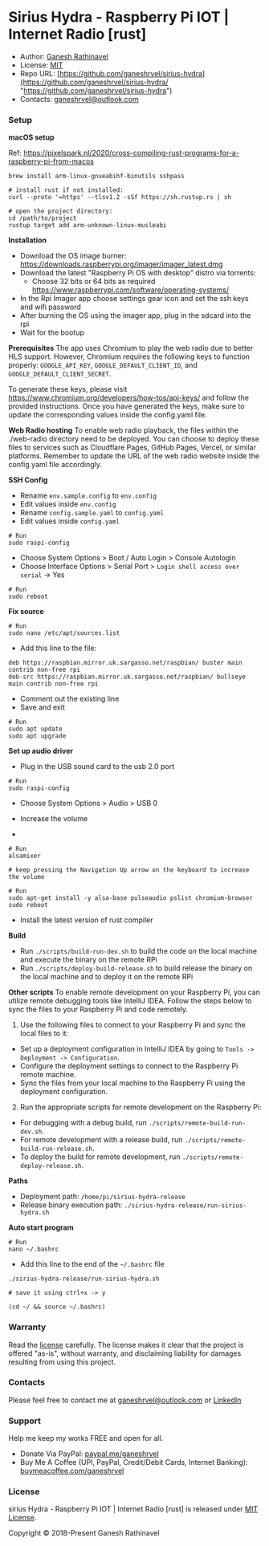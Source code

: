 # Sirius Hydra - Raspberry Pi IOT | Internet Radio [rust]

- Author: [Ganesh Rathinavel](https://www.linkedin.com/in/ganeshrvel "Ganesh Rathinavel")
- License: [MIT](https://github.com/ganeshrvel/sirius-hydra/blob/master/LICENSE "MIT")
- Repo URL: [https://github.com/ganeshrvel/sirius-hydra](https://github.com/ganeshrvel/sirius-hydra/ "https://github.com/ganeshrvel/sirius-hydra")
- Contacts: ganeshrvel@outlook.com

### Setup

**macOS setup**

Ref: https://pixelspark.nl/2020/cross-compiling-rust-programs-for-a-raspberry-pi-from-macos

```shell
brew install arm-linux-gnueabihf-binutils sshpass

# install rust if not installed:
curl --proto '=https' --tlsv1.2 -sSf https://sh.rustup.rs | sh

# open the project directory:
cd /path/to/project
rustup target add arm-unknown-linux-musleabi
```

**Installation**
- Download the OS image burner: https://downloads.raspberrypi.org/imager/imager_latest.dmg
- Download the latest "Raspberry Pi OS with desktop" distro via torrents:
    - Choose 32 bits or 64 bits as required https://www.raspberrypi.com/software/operating-systems/
- In the Rpi Imager app choose settings gear icon and set the ssh keys and wifi password
- After burning the OS using the imager app, plug in the sdcard into the rpi
- Wait for the bootup


**Prerequisites**
The app uses Chromium to play the web radio due to better HLS support. However, Chromium requires the following keys to function properly: `GOOGLE_API_KEY`, `GOOGLE_DEFAULT_CLIENT_ID`, and `GOOGLE_DEFAULT_CLIENT_SECRET`.

To generate these keys, please visit https://www.chromium.org/developers/how-tos/api-keys/ and follow the provided instructions. Once you have generated the keys, make sure to update the corresponding values inside the config.yaml file.


**Web Radio hosting**
To enable web radio playback, the files within the ./web-radio directory need to be deployed. You can choose to deploy these files to services such as Cloudflare Pages, GitHub Pages, Vercel, or similar platforms. Remember to update the URL of the web radio website inside the config.yaml file accordingly.

**SSH Config**
- Rename `env.sample.config` to `env.config`
- Edit values inside `env.config`
- Rename `config.sample.yaml` to `config.yaml`
- Edit values inside `config.yaml`

```shell
# Run
sudo raspi-config
```
- Choose System Options > Boot / Auto Login > Console Autologin
- Choose Interface Options > Serial Port > `Login shell access over serial` -> Yes

```shell
# Run
sudo reboot
```

**Fix source**

```shell
# Run
sudo nano /etc/apt/sources.list
```

- Add this line to the file:

```
deb https://raspbian.mirror.uk.sargasso.net/raspbian/ buster main contrib non-free rpi
deb-src https://raspbian.mirror.uk.sargasso.net/raspbian/ bullseye  main contrib non-free rpi
```

- Comment out the existing line
- Save and exit

```shell
# Run
sudo apt update
sudo apt upgrade
```

**Set up audio driver**

- Plug in the USB sound card to the usb 2.0 port

```shell
# Run
sudo raspi-config
```
- Choose System Options > Audio > USB 0

- Increase the volume
- 
```shell
# Run
alsamixer

# keep pressing the Navigation Up arrow on the keyboard to increase the volume
```

```shell
# Run
sudo apt-get install -y alsa-base pulseaudio pslist chromium-browser
sudo reboot
```

- Install the latest version of rust compiler

**Build**
- Run `./scripts/build-run-dev.sh` to build the code on the local machine and execute the binary on the remote RPi
- Run `./scripts/deploy-build-release.sh` to build release the binary on the local machine and to deploy it on the remote RPi

**Other scripts**
To enable remote development on your Raspberry Pi, you can utilize remote debugging tools like IntelliJ IDEA. Follow the steps below to sync the files to your Raspberry Pi and code remotely.

1. Use the following files to connect to your Raspberry Pi and sync the local files to it:
  - Set up a deployment configuration in IntelliJ IDEA by going to `Tools -> Deployment -> Configuration`.
  - Configure the deployment settings to connect to the Raspberry Pi remote machine.
  - Sync the files from your local machine to the Raspberry Pi using the deployment configuration.

2. Run the appropriate scripts for remote development on the Raspberry Pi:
  - For debugging with a debug build, run `./scripts/remote-build-run-dev.sh`.
  - For remote development with a release build, run `./scripts/remote-build-run-release.sh`.
  - To deploy the build for remote development, run `./scripts/remote-deploy-release.sh`.

**Paths**
- Deployment path: `/home/pi/sirius-hydra-release`
- Release binary execution path: `./sirius-hydra-release/run-sirius-hydra.sh`

**Auto start program**

```shell
# Run
nano ~/.bashrc
```

- Add this line to the end of the `~/.bashrc` file

```shell
./sirius-hydra-release/run-sirius-hydra.sh

# save it using ctrl+x -> y
```

```shell
(cd ~/ && source ~/.bashrc)
```

### Warranty
Read the [license](https://github.com/ganeshrvel/sirius-hydra/blob/master/LICENSE "MIT License") carefully. The license makes it clear that the project is offered "as-is", without warranty, and disclaiming liability for damages resulting from using this project.

### Contacts
Please feel free to contact me at ganeshrvel@outlook.com or [LinkedIn](https://www.linkedin.com/in/ganeshrvel)

### Support
Help me keep my works FREE and open for all.
- Donate Via PayPal: [paypal.me/ganeshrvel](https://paypal.me/ganeshrvel "https://paypal.me/ganeshrvel")
- Buy Me A Coffee (UPI, PayPal, Credit/Debit Cards, Internet Banking): [buymeacoffee.com/ganeshrvel](https://buymeacoffee.com/ganeshrvel "https://buymeacoffee.com/ganeshrvel")

### License
sirius Hydra - Raspberry Pi IOT | Internet Radio [rust] is released under [MIT License](https://github.com/ganeshrvel/sirius-hydra/blob/master/LICENSE "MIT License").

Copyright © 2018-Present Ganesh Rathinavel
